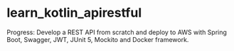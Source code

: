 # learn_kotlin_apirestful
Progress: Develop a REST API from scratch and deploy to AWS with Spring Boot, Swagger, JWT, JUnit 5, Mockito and Docker framework.
